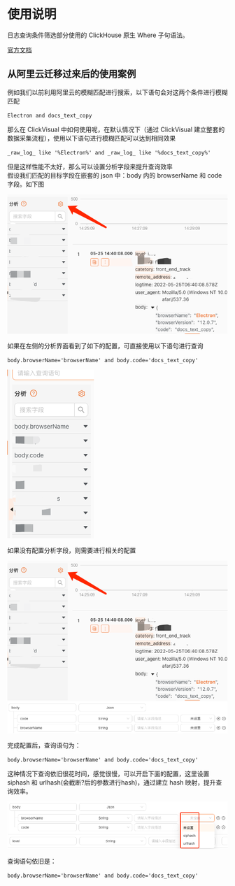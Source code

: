 # 使用说明

日志查询条件筛选部分使用的 ClickHouse 原生 Where 子句语法。

[官方文档](https://clickhouse.com/docs/zh/sql-reference/statements/select/where)

## 从阿里云迁移过来后的使用案例

例如我们以前利用阿里云的模糊匹配进行搜索，以下语句会对这两个条件进行模糊匹配

`Electron and docs_text_copy`

那么在 ClickVisual 中如何使用呢，在默认情况下（通过 ClickVisual 建立整套的数据采集流程），使用以下语句进行模糊匹配可以达到相同效果

`_raw_log_ like '%Electron%' and _raw_log_ like '%docs_text_copy%'`

但是这样性能不太好，那么可以设置分析字段来提升查询效率  
假设我们匹配的目标字段在嵌套的 json 中：body 内的 browserName 和 code 字段。如下图

![img_2.png](../../../images/inst-3.png)

如果在左侧的分析界面看到了如下的配置，可直接使用以下语句进行查询

`body.browserName='browserName' and body.code='docs_text_copy'`

![img_1.png](../../../images/inst-5.png)

如果没有配置分析字段，则需要进行相关的配置

![img_2.png](../../../images/inst-3.png)
![img_1.png](../../../images/inst-2.png)

完成配置后，查询语句为：

`body.browserName='browserName' and body.code='docs_text_copy'`

这种情况下查询依旧很花时间，感觉很慢，可以开启下面的配置，这里设置 siphash 和 urlhash(会截断?后的参数进行hash)，通过建立 hash 映射，提升查询效率。

![img_3.png](../../../images/inst-4.png)

查询语句依旧是：

`body.browserName='browserName' and body.code='docs_text_copy'`